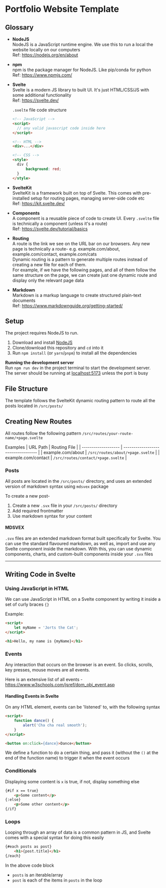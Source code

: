 # Portfolio Website Template

## Glossary

- **NodeJS**  
   NodeJS is a JavaScript runtime engine. We use this to run a local the website locally on our computers  
  Ref: https://nodejs.org/en/about
- **npm**  
  npm is the package manager for NodeJS. Like pip/conda for python  
  Ref: https://www.npmjs.com/
- **Svelte**  
  Svelte is a modern JS library to built UI. It's just HTML/CSS/JS with some additional functionality  
  Ref: https://svelte.dev/

  `.svelte` file code structure

  ```html
  <!-- JavaScript -->
  <script>
  	// any valid javascript code inside here
  </script>

  <!-- HTML -->
  <div>...</div>

  <!-- CSS -->
  <style>
  	div {
  		background: red;
  	}
  </style>
  ```

- **SvelteKit**  
  SvelteKit is a framework built on top of Svelte. This comes with pre-installed setup for routing pages, managing server-side code etc  
  Ref: https://kit.svelte.dev/
- **Components**  
  A component is a reusable piece of code to create UI. Every `.svelte` file is technically a component (unless it's a route)   
  Ref: https://svelte.dev/tutorial/basics
- **Routing**  
  A route is the link we see on the URL bar on our browsers. Any new page is technically a route- e.g. example.com/about, example.com/contact, example.com/cats  
  Dynamic routing is a pattern to generate multiple routes instead of creating a new file for each of them.  
  For example, if we have the following pages, and all of them follow the same structure on the page, we can create just one dynamic route and display only the relevant page data
- **Markdown**  
  Markdown is a markup language to create structured plain-text documents  
  Ref: https://www.markdownguide.org/getting-started/

## Setup

The project requires NodeJS to run.

1. Download and install [NodeJS](https://nodejs.org/en/download)
2. Clone/download this repository and `cd` into it
3. Run `npm install` (or `yarn`/`pnpm`) to install all the dependencies

**Running the development server**  
Run `npm run dev` in the project terminal to start the development server.  
The server should be running at [localhost:5173](localhost:5173) unless the port is busy

## File Structure

The template follows the SvelteKit dynamic routing pattern to route all the posts located in `/src/posts/`

## Creating New Routes

All routes follow the following pattern
`/src/routes/your-route-name/+page.svelte`

Examples
| URL Path | Routing File |
| ------------------- | ---------------------------------- |
| example.com/about | `/src/routes/about/+page.svelte` |
| example.com/contact | `/src/routes/contact/+page.svelte` |

### Posts

All posts are located in the `/src/posts/` directory, and uses an extended version of markdown syntax using `mdsvex` package

To create a new post-

1. Create a new `.svx` file in your `/src/posts/` directory
2. Add required frontmatter
3. Use markdown syntax for your content

#### MDSVEX

`.svx` files are an extended markdown format built specifically for Svelte. You can use the standard flavoured markdown, as well as, import and use any Svelte component inside the markdown. With this, you can use dynamic components, charts, and custom-built components inside your `.svx` files

---

## Writing Code in Svelte

### Using JavaScript in HTML

We can use JavaScript in HTML on a Svelte component by writing it inside a set of curly braces `{}`

Example:

```html
<script>
	let myName = 'Jorts the Cat';
</script>

<h1>Hello, my name is {myName}</h1>
```

### Events

Any interaction that occurs on the browser is an event. So clicks, scrolls, key presses, mouse moves are all events.

Here is an extensive list of all events - https://www.w3schools.com/jsref/dom_obj_event.asp

#### Handling Events in Svelte

On any HTML element, events can be 'listened' to, with the following syntax

```html
<script>
	function dance() {
		alert('Cha cha real smooth');
	}
</script>

<button on:click={dance}>Dance</button>
```

We define a function to do a certain thing, and pass it (without the `()` at the end of the function name) to trigger it when the event occurs

### Conditionals

Displaying some content is `x` is true, if not, display something else

```html
{#if x == true}
    <p>Some content</p>
{:else}
    <p>Some other content</p>
{/if}
```

### Loops

Looping through an array of data is a common pattern in JS, and Svelte comes with a special syntax for doing this easily

```html
{#each posts as post}
    <h1>{post.title}</h1>
{/each}
```

In the above code block

- `posts` is an iterable/array
- `post` is each of the items in `posts` in the loop

